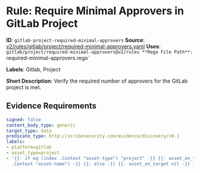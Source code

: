 # Rule: Require Minimal Approvers in GitLab Project

**ID**: `gitlab-project-required-minimal-approvers`
**Source**: [v2/rules/gitlab/project/required-minimal-approvers.yaml](https://github.com/scribe-public/sample-policies/v2/rules/gitlab/project/required-minimal-approvers.yaml)
**Uses**: `gitlab/project/required-minimal-approvers@v2/rules
**Rego File Path**: `required-minimal-approvers.rego`

**Labels**: Gitlab, Project

**Short Description**: Verify the required number of approvers for the GitLab project is met.

## Evidence Requirements

```yaml
signed: false
content_body_type: generic
target_type: data
predicate_type: http://scribesecurity.com/evidence/discovery/v0.1
labels:
- platform=gitlab
- asset_type=project
- '{{- if eq (index .Context "asset-type") "project" -}} {{- asset_on_target (index
  .Context "asset-name") -}} {{- else -}} {{- asset_on_target nil -}} {{- end -}}'
```
